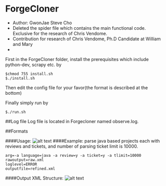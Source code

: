 # ForgeCloner

* Author: GwonJae Steve Cho
* Deleted the spider file which contains the main functional code. Exclusive for the research of Chris Vendome.
* Contribution for research of Chris Vendome, Ph.D Candidate at William and Mary
* 
First in the ForgeCloner folder, install the prerequisites which include python-dev, scrapy etc. by
```
$chmod 755 install.sh
$./install.sh
```

Then edit the config file for your favor(the format is described at the bottom)

Finally simply run by
```
$./run.sh
```

##Log file
Log file is located in Forgecloner named observe.log.


##Formats

####Usage:
![alt text](https://github.com/cvendome/ForgeCloner/blob/master/image/usage.png "Usage")
####Example:
parse java based projects each with reviews and tickets, and number of parsing ticket limit is 10000.
```
arg=-a language=java -a review=y -a ticket=y -a tlimit=10000
rawoutput=raw.xml
loglevel=ERROR
outputfile=refined.xml
```

####Output XML Structure:
![alt text](https://github.com/cvendome/ForgeCloner/blob/master/image/xmlformat.png "XmlFormat")


